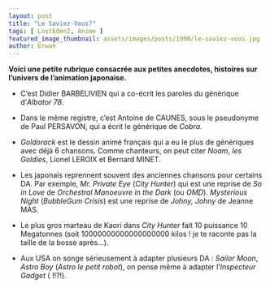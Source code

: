 ```yaml
---
layout: post
title: "Le Saviez-Vous?"
tags: [ LostEden2, Anime ]
featured_image_thumbnail: assets/images/posts/1998/le-saviez-vous.jpg
author: Erwan
--- 
```


**Voici une petite rubrique consacrée aux petites anecdotes, histoires sur l’univers de l’animation japonaise.**

- C’est Didier BARBELIVIEN qui a co-écrit les paroles du générique d’*Albator 78*.

- Dans le même registre, c’est Antoine de CAUNES, sous le pseudonyme de Paul PERSAVON, qui a écrit le générique de *Cobra*.

- *Goldorack* est le dessin animé français qui a eu le plus de génériques avec déjà 6 chansons. Comme chanteurs, on peut citer *Noam*, *les Goldies*, Lionel LEROIX et Bernard MINET.

- Les japonais reprennent souvent des anciennes chansons pour certains DA. Par exemple, *Mr. Private Eye* (*City Hunter*) qui est une reprise de *So in Love* de *Orchestral Manoeuvre in the Dark* (ou *OMD*). *Mysterious Night* (*BubbleGum Crisis*) est une reprise de *Johny, Johny* de Jeanne MAS.

- Le plus gros marteau de Kaori dans *City Hunter* fait 10 puissance 10 Megatonnes (soit 10000000000000000000 kilos ! je te raconte pas la taille de la bosse après...).

- Aux USA on songe sérieusement à adapter plusieurs DA : *Sailor Moon*, *Astro Boy* (*Astro le petit robot*), on pense même à adapter l’*Inspecteur Gadget* ( !!?!).